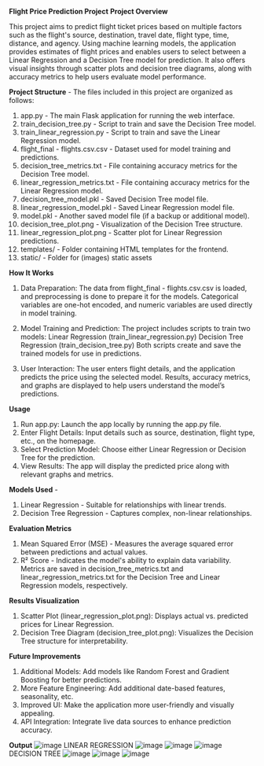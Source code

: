 **Flight Price Prediction Project**
**Project Overview**

This project aims to predict flight ticket prices based on multiple factors such as the flight's source, destination, travel date, flight type, time, distance, and agency. Using machine learning models, the application provides estimates of flight prices and enables users to select between a Linear Regression and a Decision Tree model for prediction. It also offers visual insights through scatter plots and decision tree diagrams, along with accuracy metrics to help users evaluate model performance.

**Project Structure** - The files included in this project are organized as follows:
1. app.py - The main Flask application for running the web interface.
2. train_decision_tree.py - Script to train and save the Decision Tree model.
3. train_linear_regression.py - Script to train and save the Linear Regression model.
4. flight_final - flights.csv.csv - Dataset used for model training and predictions.
5. decision_tree_metrics.txt - File containing accuracy metrics for the Decision Tree model.
6. linear_regression_metrics.txt - File containing accuracy metrics for the Linear Regression model.
7. decision_tree_model.pkl - Saved Decision Tree model file.
8. linear_regression_model.pkl - Saved Linear Regression model file.
9. model.pkl - Another saved model file (if a backup or additional model).
10. decision_tree_plot.png - Visualization of the Decision Tree structure.
11. linear_regression_plot.png - Scatter plot for Linear Regression predictions.
12. templates/ - Folder containing HTML templates for the frontend.
13. static/ - Folder for (images) static assets

**How It Works**
1. Data Preparation: The data from flight_final - flights.csv.csv is loaded, and preprocessing is done to prepare it for the models. Categorical variables are one-hot encoded, and numeric variables are used directly in model training.

2. Model Training and Prediction: The project includes scripts to train two models:
 Linear Regression (train_linear_regression.py)
 Decision Tree Regression (train_decision_tree.py)
Both scripts create and save the trained models for use in predictions.

3. User Interaction: The user enters flight details, and the application predicts the price using the selected model. Results, accuracy metrics, and graphs are displayed to help users understand the model’s predictions.

**Usage**
1. Run app.py: Launch the app locally by running the app.py file.
2. Enter Flight Details: Input details such as source, destination, flight type, etc., on the homepage.
3. Select Prediction Model: Choose either Linear Regression or Decision Tree for the prediction.
4. View Results: The app will display the predicted price along with relevant graphs and metrics.

**Models Used** - 
1. Linear Regression - Suitable for relationships with linear trends.
2. Decision Tree Regression - Captures complex, non-linear relationships.

**Evaluation Metrics**
1. Mean Squared Error (MSE) - Measures the average squared error between predictions and actual values.
2. R² Score - Indicates the model's ability to explain data variability.
Metrics are saved in decision_tree_metrics.txt and linear_regression_metrics.txt for the Decision Tree and Linear Regression models, respectively.

**Results Visualization**
1. Scatter Plot (linear_regression_plot.png): Displays actual vs. predicted prices for Linear Regression.
2. Decision Tree Diagram (decision_tree_plot.png): Visualizes the Decision Tree structure for interpretability.

**Future Improvements** 
1. Additional Models: Add models like Random Forest and Gradient Boosting for better predictions.
2. More Feature Engineering: Add additional date-based features, seasonality, etc.
3. Improved UI: Make the application more user-friendly and visually appealing.
4. API Integration: Integrate live data sources to enhance prediction accuracy.

**Output**
![image](https://github.com/user-attachments/assets/f614c1a1-34e2-45b0-93be-967c52510738)
LINEAR REGRESSION
![image](https://github.com/user-attachments/assets/5ebdc595-042e-4503-82cb-9decccd1c65c)
![image](https://github.com/user-attachments/assets/92bf030e-2b71-48ca-89c9-d87a119e7b4d)
![image](https://github.com/user-attachments/assets/780f71f1-048b-4edd-b8be-0a75756a8651)
DECISION TREE
![image](https://github.com/user-attachments/assets/19ab3e4d-ea1a-4b95-971e-5bdc05036558)
![image](https://github.com/user-attachments/assets/37f938df-8d57-4bad-940e-d4ecd1dac261)
![image](https://github.com/user-attachments/assets/43c23f6b-501e-482c-a790-9c2c67b3e0e2)
